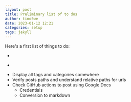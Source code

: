 ```yaml
---
layout: post
title: Preliminary list of to dos
author: tinoSwe
date: 2023-01-12 12:21
categories: setup
tags: jekyll
---
```


Here's a first list of things to do:
- ~~~Add tags and categories to single posts~~~
- ~~~Handle posting date and time~~~
- Display all tags and categories somewhere
- Verify posts paths and understand relative paths for urls
- Check GitHub actions to post using Google Docs
  - Credentials
  - Conversion to markdown
